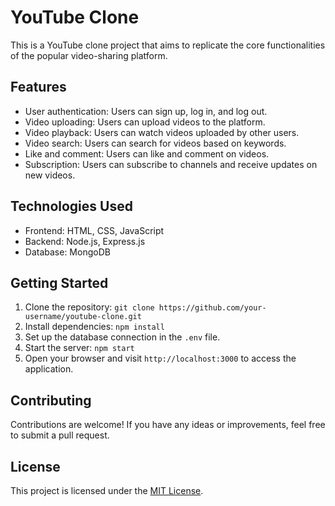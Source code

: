 # YouTube Clone

This is a YouTube clone project that aims to replicate the core functionalities of the popular video-sharing platform.

## Features

- User authentication: Users can sign up, log in, and log out.
- Video uploading: Users can upload videos to the platform.
- Video playback: Users can watch videos uploaded by other users.
- Video search: Users can search for videos based on keywords.
- Like and comment: Users can like and comment on videos.
- Subscription: Users can subscribe to channels and receive updates on new videos.

## Technologies Used

- Frontend: HTML, CSS, JavaScript
- Backend: Node.js, Express.js
- Database: MongoDB

## Getting Started

1. Clone the repository: `git clone https://github.com/your-username/youtube-clone.git`
2. Install dependencies: `npm install`
3. Set up the database connection in the `.env` file.
4. Start the server: `npm start`
5. Open your browser and visit `http://localhost:3000` to access the application.

## Contributing

Contributions are welcome! If you have any ideas or improvements, feel free to submit a pull request.

## License

This project is licensed under the [MIT License](LICENSE).
